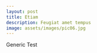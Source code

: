 ```yaml
---
layout: post
title: Etiam
description: Feugiat amet tempus
image: assets/images/pic06.jpg
---
```


Generic Test